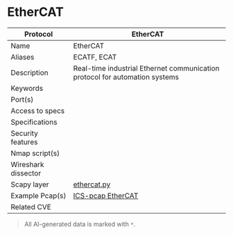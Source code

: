 # EtherCAT

| Protocol | EtherCAT |
|---|---|
| Name | EtherCAT |
| Aliases | ECATF, ECAT |
| Description | Real-time industrial Ethernet communication protocol for automation systems |
| Keywords |  |
| Port(s) |  |
| Access to specs |  |
| Specifications |  |
| Security features |  |
| Nmap script(s) |  |
| Wireshark dissector |  |
| Scapy layer | [ethercat.py](https://github.com/secdev/scapy/blob/master/scapy/contrib/ethercat.py) |
| Example Pcap(s) | [ICS-pcap EtherCAT](https://github.com/automayt/ICS-pcap/tree/master/ETHERCAT/ethercat) |
| Related CVE |  |



> All AI-generated data is marked with `*`.
